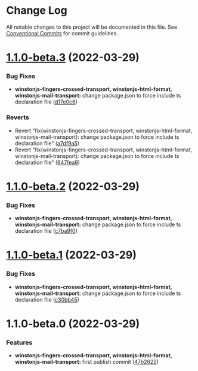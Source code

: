# Change Log

All notable changes to this project will be documented in this file.
See [Conventional Commits](https://conventionalcommits.org) for commit guidelines.

# [1.1.0-beta.3](https://github.com/kristijorgji/winstonjs-utils/compare/@kristijorgji/winstonjs-html-format@1.1.0-beta.2...@kristijorgji/winstonjs-html-format@1.1.0-beta.3) (2022-03-29)


### Bug Fixes

* **winstonjs-fingers-crossed-transport, winstonjs-html-format, winstonjs-mail-transport:** change package.json to force include ts declaration file ([d17e0c6](https://github.com/kristijorgji/winstonjs-utils/commit/d17e0c60ff4394d9ff27385b3f50d0c1e68dfd3e))


### Reverts

* Revert "fix(winstonjs-fingers-crossed-transport, winstonjs-html-format, winstonjs-mail-transport): change package.json to force include ts declaration file" ([a7df9a5](https://github.com/kristijorgji/winstonjs-utils/commit/a7df9a5defa8d5b7a156c420faf2e1c2edf2487b))
* Revert "fix(winstonjs-fingers-crossed-transport, winstonjs-html-format, winstonjs-mail-transport): change package.json to force include ts declaration file" ([647fea9](https://github.com/kristijorgji/winstonjs-utils/commit/647fea9cfa82764b687a4ac1a9d819d6253f394b))





# [1.1.0-beta.2](https://github.com/kristijorgji/winstonjs-utils/compare/@kristijorgji/winstonjs-html-format@1.1.0-beta.1...@kristijorgji/winstonjs-html-format@1.1.0-beta.2) (2022-03-29)


### Bug Fixes

* **winstonjs-fingers-crossed-transport, winstonjs-html-format, winstonjs-mail-transport:** change package.json to force include ts declaration file ([c7ba9f0](https://github.com/kristijorgji/winstonjs-utils/commit/c7ba9f06de0505824d243559b9e1ffd061a1be7c))





# [1.1.0-beta.1](https://github.com/kristijorgji/winstonjs-utils/compare/@kristijorgji/winstonjs-html-format@1.1.0-beta.0...@kristijorgji/winstonjs-html-format@1.1.0-beta.1) (2022-03-29)


### Bug Fixes

* **winstonjs-fingers-crossed-transport, winstonjs-html-format, winstonjs-mail-transport:** change package.json to force include ts declaration file ([c30bb45](https://github.com/kristijorgji/winstonjs-utils/commit/c30bb45078eaecfcdded93b0cdbc23f835ed4883))





# 1.1.0-beta.0 (2022-03-29)


### Features

* **winstonjs-fingers-crossed-transport, winstonjs-html-format, winstonjs-mail-transport:** first publish commit ([47b2622](https://github.com/kristijorgji/winstonjs-utils/commit/47b262291895b44d9237ae7afc7b226d904b1353))
